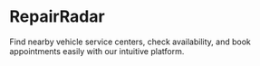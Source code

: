 # RepairRadar
Find nearby vehicle service centers, check availability, and book appointments easily with our intuitive platform.
